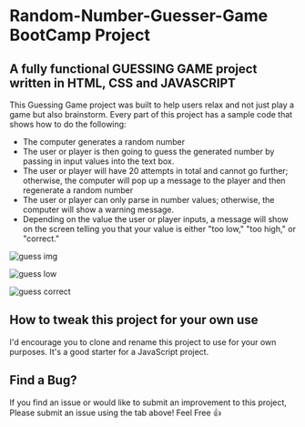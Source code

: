 # Random-Number-Guesser-Game BootCamp Project

## A fully functional GUESSING GAME project written in HTML, CSS and JAVASCRIPT

This Guessing Game project was built to help users relax and not just play a game but also brainstorm. Every part of this project has a sample code that shows how to do the following:

* The computer generates a random number
* The user or player is then going to guess the generated number by passing in input values into the text box.
* The user or player will have 20 attempts in total and cannot go further; otherwise, the computer will pop up a message to the player and then regenerate a random number
* The user or player can only parse in number values; otherwise, the computer will show a warning message.
* Depending on the value the user or player inputs, a message will show on the screen telling you that your value is either "too low," "too high," or "correct."


![guess img](https://github.com/Udeme01/Random-Number-Guesser-Game/assets/92237367/ecf6e7af-9e14-49f5-ad49-217ae9928ba4)

![guess low](https://github.com/Udeme01/Random-Number-Guesser-Game/assets/92237367/d9de5ac1-1e5a-40ca-9168-78ac0d57d69b)

![guess correct](https://github.com/Udeme01/Random-Number-Guesser-Game/assets/92237367/61a2abed-737e-4694-ad5c-f84b5b1e1497)


## How to tweak this project for your own use
I'd encourage you to clone and rename this project to use for your own purposes. It's a good starter for a JavaScript project.

## Find a Bug?
If you find an issue or would like to submit an improvement to this project, Please submit an issue using the tab above! Feel Free 👍
